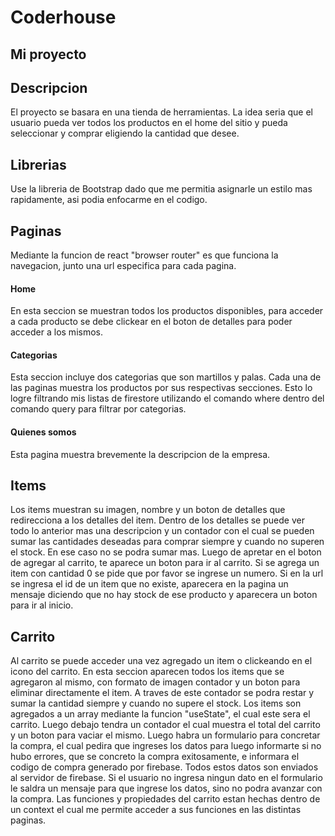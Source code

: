 # Coderhouse
## Mi proyecto

## Descripcion

El proyecto se basara en una tienda de herramientas. La idea seria que el usuario pueda ver todos los productos en el home del sitio y pueda seleccionar y comprar eligiendo la cantidad que desee. 

## Librerias

Use la libreria de Bootstrap dado que me permitia asignarle un estilo mas rapidamente, asi podia enfocarme en el codigo.

## Paginas

Mediante la funcion de react "browser router" es que funciona la navegacion, junto una url especifica para cada pagina.

#### Home

En esta seccion se muestran todos los productos disponibles, para acceder a cada producto se debe clickear en el boton de detalles para poder acceder a los mismos.

#### Categorias

Esta seccion incluye dos categorias que son martillos y palas. Cada una de las paginas muestra los productos por sus respectivas secciones. Esto lo logre filtrando mis listas de firestore utilizando el comando where dentro del comando query para filtrar por categorias.

#### Quienes somos

Esta pagina muestra brevemente la descripcion de la empresa.


## Items

Los items muestran su imagen, nombre y un boton de detalles que redirecciona a los detalles del item. Dentro de los detalles se puede ver todo lo anterior mas una descripcion y un contador con el cual se pueden sumar las cantidades deseadas para comprar siempre y cuando no superen el stock. En ese caso no se podra sumar mas. Luego de apretar en el boton de agregar al carrito, te aparece un boton para ir al carrito. Si se agrega un item con cantidad 0 se pide que por favor se ingrese un numero. Si en la url se ingresa el id de un item que no existe, aparecera en la pagina un mensaje diciendo que no hay stock de ese producto y aparecera un boton para ir al inicio.

## Carrito

Al carrito se puede acceder una vez agregado un item o clickeando en el icono del carrito. En esta seccion aparecen todos los items que se agregaron al mismo, con formato de imagen contador y un boton para eliminar directamente el item. A traves de este contador se podra restar y sumar la cantidad siempre y cuando no supere el stock. Los items son agregados a un array mediante la funcion "useState", el cual este sera el carrito. Luego debajo tendra un contador el cual muestra el total del carrito y un boton para vaciar el mismo. Luego habra un formulario para concretar la compra, el cual pedira que ingreses los datos para luego informarte si no hubo errores, que se concreto la compra exitosamente, e informara el codigo de compra generado por firebase. Todos estos datos son enviados al servidor de firebase. Si el usuario no ingresa ningun dato en el formulario le saldra un mensaje para que ingrese los datos, sino no podra avanzar con la compra. Las funciones y propiedades del carrito estan hechas dentro de un context el cual me permite acceder a sus funciones en las distintas paginas.


#### 